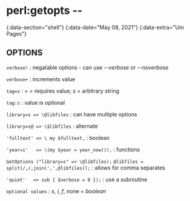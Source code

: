 # perl:getopts --
{:data-section="shell"}
{:data-date="May 08, 2021"}
{:data-extra="Um Pages"}

## OPTIONS

`verbose!`
: negatable options - can use *--verbose* or *--noverbose*

`verbose+`
: increments value

`tag=s`
: *=* = requires value; *s* = arbitrary string

`tag:s`
: value is optional

`library=s => \@libfiles`
: can have multiple options

`library=s@ => \$libfiles`
: alternate

`'fulltext' => \ my $fulltext,`
: boolean

`'year=i'   => \(my $year = year_now()),`
: functions

`GetOptions ("library=s" => \@libfiles);`
`@libfiles = split(/,/,join(',',@libfiles));`
: allows for comma separates

`'quiet'   => sub { $verbose = 0 });`
: use a subroutine

`optional values`
: *s*, *i*, *f*, none = *boolean*
